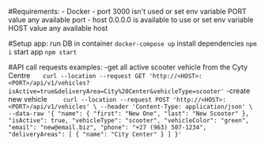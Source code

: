 #Requirements:
    - Docker
    - port 3000 isn't used or set env variable PORT value any available port
    - host 0.0.0.0 is available to use or set env variable HOST value any available host

#Setup app:
 run DB in container
    `docker-compose up`
 install dependencies
    `npm i`
 start app
    `npm start`

#API call requests examples:
 -get all active scooter vehicle from the Cyty Centre
`   curl --location --request GET 'http://<HOST>:<PORT>/api/v1/vehicles?isActive=true&deliveryArea=City%20Center&vehicleType=scooter'`
 -create new vehicle
`    curl --location --request POST 'http://<HOST>:<PORT>/api/v1/vehicles' \
    --header 'Content-Type: application/json' \
    --data-raw '{
        "name": {
            "first": "New One",
            "last": "New Scooter"
        },
        "isActive": true,
        "vehicleType": "scooter",
        "vehicleColor": "green",
        "email": "new@email.biz",
        "phone": "+27 (963) 507-1234",
        "deliveryAreas": [
            {
                "name": "City Center"
            }
        ]
    }'`